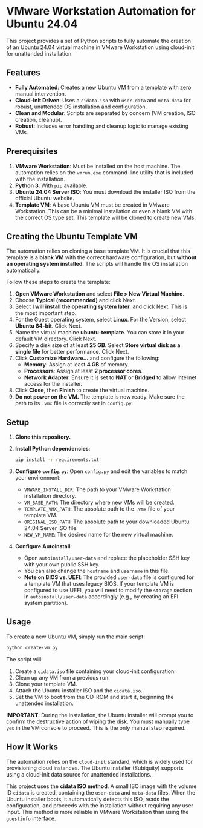 # VMware Workstation Automation for Ubuntu 24.04

This project provides a set of Python scripts to fully automate the creation of an Ubuntu 24.04 virtual machine in VMware Workstation using cloud-init for unattended installation.

## Features

- **Fully Automated**: Creates a new Ubuntu VM from a template with zero manual intervention.
- **Cloud-Init Driven**: Uses a `cidata.iso` with `user-data` and `meta-data` for robust, unattended OS installation and configuration.
- **Clean and Modular**: Scripts are separated by concern (VM creation, ISO creation, cleanup).
- **Robust**: Includes error handling and cleanup logic to manage existing VMs.

## Prerequisites

1.  **VMware Workstation**: Must be installed on the host machine. The automation relies on the `vmrun.exe` command-line utility that is included with the installation.
2.  **Python 3**: With `pip` available.
3.  **Ubuntu 24.04 Server ISO**: You must download the installer ISO from the official Ubuntu website.
4.  **Template VM**: A base Ubuntu VM must be created in VMware Workstation. This can be a minimal installation or even a blank VM with the correct OS type set. This template will be cloned to create new VMs.

## Creating the Ubuntu Template VM

The automation relies on cloning a base template VM. It is crucial that this template is a **blank VM** with the correct hardware configuration, but **without an operating system installed**. The scripts will handle the OS installation automatically.

Follow these steps to create the template:

1.  **Open VMware Workstation** and select **File > New Virtual Machine**.
2.  Choose **Typical (recommended)** and click Next.
3.  Select **I will install the operating system later.** and click Next. This is the most important step.
4.  For the Guest operating system, select **Linux**. For the Version, select **Ubuntu 64-bit**. Click Next.
5.  Name the virtual machine **ubuntu-template**. You can store it in your default VM directory. Click Next.
6.  Specify a disk size of at least **25 GB**. Select **Store virtual disk as a single file** for better performance. Click Next.
7.  Click **Customize Hardware...** and configure the following:
    - **Memory**: Assign at least **4 GB** of memory.
    - **Processors**: Assign at least **2 processor cores**.
    - **Network Adapter**: Ensure it is set to **NAT** or **Bridged** to allow internet access for the installer.
8.  Click **Close**, then **Finish** to create the virtual machine.
9.  **Do not power on the VM.** The template is now ready. Make sure the path to its `.vmx` file is correctly set in `config.py`.

## Setup

1.  **Clone this repository.**
2.  **Install Python dependencies**:
    ```bash
    pip install -r requirements.txt
    ```
3.  **Configure `config.py`**:
    Open `config.py` and edit the variables to match your environment:
    - `VMWARE_INSTALL_DIR`: The path to your VMware Workstation installation directory.
    - `VM_BASE_PATH`: The directory where new VMs will be created.
    - `TEMPLATE_VMX_PATH`: The absolute path to the `.vmx` file of your template VM.
    - `ORIGINAL_ISO_PATH`: The absolute path to your downloaded Ubuntu 24.04 Server ISO file.
    - `NEW_VM_NAME`: The desired name for the new virtual machine.

4.  **Configure Autoinstall**:
    - Open `autoinstall/user-data` and replace the placeholder SSH key with your own public SSH key.
    - You can also change the `hostname` and `username` in this file.
    - **Note on BIOS vs. UEFI**: The provided `user-data` file is configured for a template VM that uses legacy BIOS. If your template VM is configured to use UEFI, you will need to modify the `storage` section in `autoinstall/user-data` accordingly (e.g., by creating an EFI system partition).

## Usage

To create a new Ubuntu VM, simply run the main script:

```bash
python create-vm.py
```

The script will:
1.  Create a `cidata.iso` file containing your cloud-init configuration.
2.  Clean up any VM from a previous run.
3.  Clone your template VM.
4.  Attach the Ubuntu installer ISO and the `cidata.iso`.
5.  Set the VM to boot from the CD-ROM and start it, beginning the unattended installation.

**IMPORTANT**: During the installation, the Ubuntu installer will prompt you to confirm the destructive action of wiping the disk. You must manually type `yes` in the VM console to proceed. This is the only manual step required.

## How It Works

The automation relies on the `cloud-init` standard, which is widely used for provisioning cloud instances. The Ubuntu installer (Subiquity) supports using a cloud-init data source for unattended installations.

This project uses the **cidata ISO method**. A small ISO image with the volume ID `cidata` is created, containing the `user-data` and `meta-data` files. When the Ubuntu installer boots, it automatically detects this ISO, reads the configuration, and proceeds with the installation without requiring any user input. This method is more reliable in VMware Workstation than using the `guestinfo` interface.
